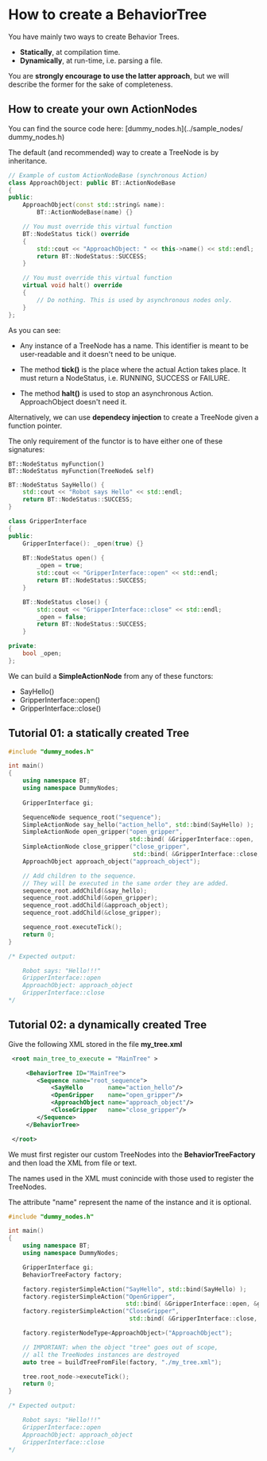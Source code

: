 # How to create a BehaviorTree

You have mainly two ways to create Behavior Trees.

- __Statically__, at compilation time.
- __Dynamically__, at run-time, i.e. parsing a file.

You are __strongly encourage to use the latter approach__, but we will describe
the former for the sake of completeness.

## How to create your own ActionNodes

You can find the source code here: [dummy_nodes.h](../sample_nodes/ dummy_nodes.h)

The default (and recommended) way to create a TreeNode is by inheritance.

``` c++
// Example of custom ActionNodeBase (synchronous Action)
class ApproachObject: public BT::ActionNodeBase
{
public:
    ApproachObject(const std::string& name):
        BT::ActionNodeBase(name) {}

    // You must override this virtual function
    BT::NodeStatus tick() override
    {
		std::cout << "ApproachObject: " << this->name() << std::endl;
		return BT::NodeStatus::SUCCESS;
	}

    // You must override this virtual function
    virtual void halt() override 
    {
		// Do nothing. This is used by asynchronous nodes only.
    }
};
``` 

As you can see:

- Any instance of a TreeNode has a name. This identifier is meant to be user-readable and it 
 doesn't need to be unique.
 
- The method __tick()__ is the place where the actual Action takes place.
It must return a NodeStatus, i.e. RUNNING, SUCCESS or FAILURE. 

- The method __halt()__ is used to stop an asynchronous Action. ApproachObject
doesn't need it.
 
 
Alternatively, we can use __dependecy injection__ to create a TreeNode given 
a function pointer. 

The only requirement of the functor is to have either one of these signatures:

    BT::NodeStatus myFunction()
    BT::NodeStatus myFunction(TreeNode& self) 


``` c++
BT::NodeStatus SayHello() {
    std::cout << "Robot says Hello" << std::endl;
    return BT::NodeStatus::SUCCESS;
}

class GripperInterface
{
public:
    GripperInterface(): _open(true) {}
    
	BT::NodeStatus open() {
		_open = true;
		std::cout << "GripperInterface::open" << std::endl;
		return BT::NodeStatus::SUCCESS;
	}

	BT::NodeStatus close() {
		std::cout << "GripperInterface::close" << std::endl;
		_open = false;
		return BT::NodeStatus::SUCCESS;
	}

private:
    bool _open;
};

``` 

We can build a __SimpleActionNode__ from any of these functors:

- SayHello()
- GripperInterface::open()
- GripperInterface::close()


## Tutorial 01: a statically created Tree


``` c++
#include "dummy_nodes.h"

int main()
{
	using namespace BT;
    using namespace DummyNodes;
    
    GripperInterface gi;

    SequenceNode sequence_root("sequence");
    SimpleActionNode say_hello("action_hello", std::bind(SayHello) );
    SimpleActionNode open_gripper("open_gripper",   
                                  std::bind( &GripperInterface::open,  &gi) );
    SimpleActionNode close_gripper("close_gripper", 
                                   std::bind( &GripperInterface::close, &gi) );
    ApproachObject approach_object("approach_object");

    // Add children to the sequence. 
    // They will be executed in the same order they are added.
    sequence_root.addChild(&say_hello);
    sequence_root.addChild(&open_gripper);
    sequence_root.addChild(&approach_object);
    sequence_root.addChild(&close_gripper);

    sequence_root.executeTick();
    return 0;
}

/* Expected output:

    Robot says: "Hello!!!"
    GripperInterface::open
    ApproachObject: approach_object
    GripperInterface::close
*/

``` 

## Tutorial 02: a dynamically created Tree

Give the following XML stored in the file __my_tree.xml__

``` XML
 <root main_tree_to_execute = "MainTree" >

     <BehaviorTree ID="MainTree">
        <Sequence name="root_sequence">
            <SayHello       name="action_hello"/>
            <OpenGripper    name="open_gripper"/>
            <ApproachObject name="approach_object"/>
            <CloseGripper   name="close_gripper"/>
        </Sequence>
     </BehaviorTree>

 </root>
```

We must first register our custom TreeNodes into the __BehaviorTreeFactory__
 and then load the XML from file or text.

The names used in the XML must conincide with those used to register
the TreeNodes.

The attribute "name" represent the name of the instance and it is optional.

``` c++
#include "dummy_nodes.h"

int main()
{
	using namespace BT;
    using namespace DummyNodes;

    GripperInterface gi;    
    BehaviorTreeFactory factory;

    factory.registerSimpleAction("SayHello", std::bind(SayHello) );
    factory.registerSimpleAction("OpenGripper", 
                                 std::bind( &GripperInterface::open, &gi));
    factory.registerSimpleAction("CloseGripper", 
                                  std::bind( &GripperInterface::close, &gi));

    factory.registerNodeType<ApproachObject>("ApproachObject");

    // IMPORTANT: when the object "tree" goes out of scope,
    // all the TreeNodes instances are destroyed
    auto tree = buildTreeFromFile(factory, "./my_tree.xml");

    tree.root_node->executeTick();
    return 0;
}

/* Expected output:

    Robot says: "Hello!!!"
    GripperInterface::open
    ApproachObject: approach_object
    GripperInterface::close
*/

``` 



